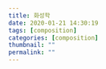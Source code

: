 ```yaml
---
title: 화성학
date: 2020-01-21 14:30:19
tags: [composition]
categories: [composition]
thumbnail: ""
permalink: ""
---
```

